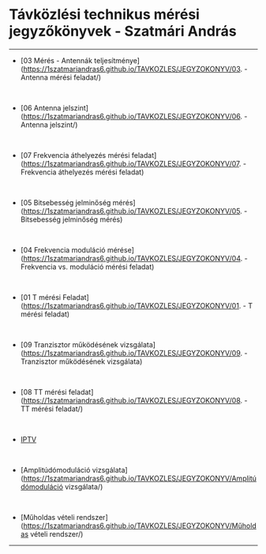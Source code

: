 # Távközlési technikus mérési jegyzőkönyvek - Szatmári András

---

      

- [03 Mérés - Antennák teljesítménye](https://1szatmariandras6.github.io/TAVKOZLES/JEGYZOKONYV/03. - Antenna mérési feladat/)
  
  <br>
  
- [06 Antenna jelszint](https://1szatmariandras6.github.io/TAVKOZLES/JEGYZOKONYV/06. - Antenna jelszint/)
  
  <br>
  
- [07 Frekvencia áthelyezés mérési feladat](https://1szatmariandras6.github.io/TAVKOZLES/JEGYZOKONYV/07. - Frekvencia áthelyezés mérési feladat)
  
  <br>
  
- [05 Bitsebesség jelminőség mérés](https://1szatmariandras6.github.io/TAVKOZLES/JEGYZOKONYV/05. - Bitsebesség jelminőség mérés)
  
  <br>
  
- [04 Frekvencia moduláció mérése](https://1szatmariandras6.github.io/TAVKOZLES/JEGYZOKONYV/04. - Frekvencia vs. moduláció mérési feladat)
  
  <br>
  
- [01 T mérési Feladat](https://1szatmariandras6.github.io/TAVKOZLES/JEGYZOKONYV/01. - T mérési feladat)

    <br>
  
- [09 Tranzisztor működésének vizsgálata](https://1szatmariandras6.github.io/TAVKOZLES/JEGYZOKONYV/09. - Tranzisztor működésének vizsgálata)

  <br>

- [08 TT mérési feladat](https://1szatmariandras6.github.io/TAVKOZLES/JEGYZOKONYV/08. - TT mérési feladat/)

  <br>

- [IPTV](https://1szatmariandras6.github.io/TAVKOZLES/JEGYZOKONYV/IPTV/)

<br>

- [Amplitúdómoduláció vizsgálata](https://1szatmariandras6.github.io/TAVKOZLES/JEGYZOKONYV/Amplitúdómoduláció vizsgálata/)

<br>

- [Műholdas vételi rendszer](https://1szatmariandras6.github.io/TAVKOZLES/JEGYZOKONYV/Műholdas vételi rendszer/)

---

